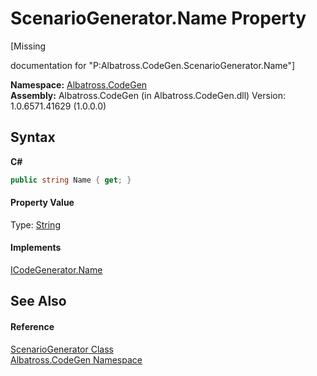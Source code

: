 # ScenarioGenerator.Name Property 
 

\[Missing <summary> documentation for "P:Albatross.CodeGen.ScenarioGenerator.Name"\]

**Namespace:**&nbsp;<a href="DCDDD28E">Albatross.CodeGen</a><br />**Assembly:**&nbsp;Albatross.CodeGen (in Albatross.CodeGen.dll) Version: 1.0.6571.41629 (1.0.0.0)

## Syntax

**C#**<br />
``` C#
public string Name { get; }
```


#### Property Value
Type: <a href="http://msdn2.microsoft.com/en-us/library/s1wwdcbf" target="_blank">String</a>

#### Implements
<a href="B3CC87C1">ICodeGenerator.Name</a><br />

## See Also


#### Reference
<a href="E84A585A">ScenarioGenerator Class</a><br /><a href="DCDDD28E">Albatross.CodeGen Namespace</a><br />